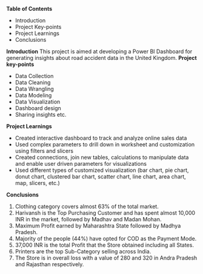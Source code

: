 **Table of Contents**
  - Introduction
  - Project Key-points
  - Project Learnings
  - Conclusions
  
**Introduction**
  This project is aimed at developing a Power BI Dashboard for generating insights about road accident data in the United Kingdom.
**Project key-points** 
  - Data Collection
  - Data Cleaning
  - Data Wrangling
  - Data Modeling
  - Data Visualization
  - Dashboard design
  - Sharing insights etc.

**﻿Project Learnings**
  - Created interactive dashboard to track and analyze online sales data
  - Used complex parameters to drill down in worksheet and customization using filters and slicers
  - Created connections, join new tables, calculations to manipulate data and enable user driven parameters for visualizations
  - Used different types of customized visualization (bar chart, pie chart, donut chart, clustered bar chart, scatter chart, line chart, area chart, map, slicers, etc.)

**Conclusions**
1. Clothing category covers almost 63% of the total market.
2. Harivansh is the Top Purchasing Customer and has spent almost 10,000 INR in the market, followed by Madhav and Madan Mohan.
3. Maximum Profit earned by Maharashtra State followed by Madhya Pradesh.
4. Majority of the people (44%) have opted for COD as the Payment Mode.
5. 37,000 INR is the total Profit that the Store obtained including all States.
6. Printers are the top Sub-Category selling across India.
7. The Store is in overall loss with a value of 280 and 320 in Andra Pradesh and Rajasthan respectively.
